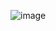 ![image](https://github.com/ShchadkoAndrii/XML/assets/118735059/884c6e21-ad2c-4cdb-9cee-0aedeb717f75)
